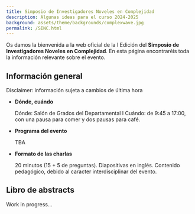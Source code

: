 ```yaml
---
title: Simposio de Investigadores Noveles en Complejidad
description: Algunas ideas para el curso 2024-2025
background: assets/theme/backgrounds/complexwave.jpg
permalink: /SINC.html
---
```


Os damos la bienvenida a la web oficial de la I Edición del <b>Simposio de Investigadores Noveles en Complejidad</b>. En esta página encontraréis toda la información relevante sobre el evento.


## Información general

Disclaimer: información sujeta a cambios de última hora

- **Dónde, cuándo**
    
    Dónde: Salón de Grados del Departamental I
    Cuándo: de 9:45 a 17:00, con una pausa para comer y dos pausas para café.
    
- **Programa del evento**

    TBA
    
- **Formato de las charlas**
    
    20 minutos (15 + 5 de preguntas). 
    Diapositivas en inglés.
    Contenido pedagógico, debido al caracter interdisciplinar del evento.
    

## Libro de abstracts

Work in progress...


